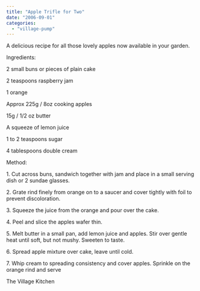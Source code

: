 ```yaml
---
title: "Apple Trifle for Two"
date: "2006-09-01"
categories: 
  - "village-pump"
---
```


A delicious recipe for all those lovely apples now available in your garden.

Ingredients:

2 small buns or pieces of plain cake

2 teaspoons raspberry jam

1 orange

Approx 225g / 8oz cooking apples

15g / 1/2 oz butter

A squeeze of lemon juice

1 to 2 teaspoons sugar

4 tablespoons double cream

Method:

1\. Cut across buns, sandwich together with jam and place in a small serving dish or 2 sundae glasses.

2\. Grate rind finely from orange on to a saucer and cover tightly with foil to prevent discoloration.

3\. Squeeze the juice from the orange and pour over the cake.

4\. Peel and slice the apples wafer thin.

5\. Melt butter in a small pan, add lemon juice and apples. Stir over gentle heat until soft, but not mushy. Sweeten to taste.

6\. Spread apple mixture over cake, leave until cold.

7\. Whip cream to spreading consistency and cover apples. Sprinkle on the orange rind and serve

The Village Kitchen
